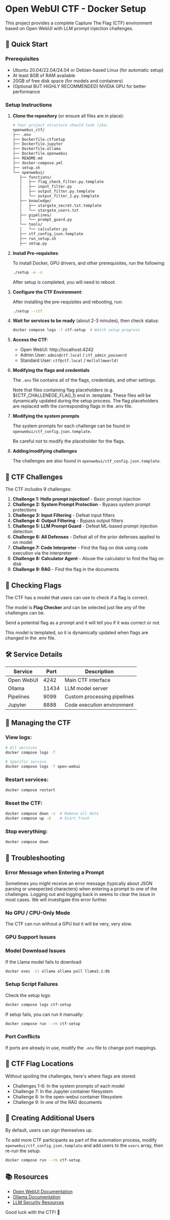 # Open WebUI CTF - Docker Setup

This project provides a complete Capture The Flag (CTF) environment based on Open WebUI with LLM prompt injection challenges.

## 🚀 Quick Start

### Prerequisites
- Ubuntu 20.04/22.04/24.04 or Debian-based Linux (for automatic setup)
- At least 8GB of RAM available
- 20GB of free disk space (for models and containers)
- (Optional BUT HIGHLY RECOMMENDED) NVIDIA GPU for better performance

### Setup Instructions

1. **Clone the repository** (or ensure all files are in place):

    ```bash
   # Your project structure should look like:
   openwebui_ctf/
   ├── .env
   ├── Dockerfile.ctfsetup
   ├── Dockerfile.jupyter
   ├── Dockerfile.ollama
   ├── Dockerfile.openwebui
   ├── README.md
   ├── docker-compose.yml
   ├── setup.sh
   └── openwebui/
       ├── functions/
       │   ├── flag_check_filter.py.template
       │   ├── input_filter.py
       │   ├── output_filter.py.template
       │   └── output_filter_2.py.template
       ├── knowledge/
       │   ├── stargate_secret.txt.template
       │   └── stargate_users.txt
       ├── pipelines/
       │   └── prompt_guard.py
       └── tools/
       │   └── calculator.py
       ├── ctf_config.json.template
       ├── run_setup.sh
       ├── setup.py

   ```

3. **Install Pre-requisites**:

   To install Docker, GPU drivers, and other prerequisites, run the following:
   ```bash
   ./setup -a -n
   ```
   After setup is completed, you will need to reboot.

4. **Configure the CTF Environment**:

   After installing the pre-requisites and rebooting, run:
   ```bash
   ./setup --ctf
   ```

5. **Wait for services to be ready** (about 2-3 minutes), then check status:

   ```bash
   docker compose logs -f ctf-setup  # Watch setup progress
   ```

7. **Access the CTF**:
   - Open WebUI: http://localhost:4242
   - Admin User: `admin@ctf.local` / `ctf_admin_password`
   - Standard User: `ctf@ctf.local` / `Hellollmworld!`

8. **Modifying the flags and credentials**

   The `.env` file contains all of the flags, credentials, and other settings.

   Note that files containing flag placeholders (e.g. ${CTF_CHALLENEGE_FLAG_1) end in .template. These files will be dynamically updated during the setup process. The flag placeholders are replaced with the corresponding flags in the .env file.

10. **Modifying the system prompts**

    The system prompts for each challenge can be found in `openwebui/ctf_config.json.template`.
   
    Be careful not to modify the placeholder for the flags.

11. **Adding/modifying challenges**

    The challenges are also found in `openwebui/ctf_config.json.template`.


## 🎯 CTF Challenges

The CTF includes 9 challenges:

1. **Challenge 1: Hello prompt injection!** - Basic prompt injection
2. **Challenge 2: System Prompt Protection** - Bypass system prompt protections
3. **Challenge 3: Input Filtering** - Defeat input filters
4. **Challenge 4: Output Filtering** - Bypass output filters
5. **Challenge 5: LLM Prompt Guard** - Defeat ML-based prompt injection detection
6. **Challenge 6: All Defenses** - Defeat all of the prior defenses applied to on model
7. **Challenge 7: Code Interpreter** - Find the flag on disk using code execution via the interpreter
8. **Challenge 8: Calculator Agent** - Abuse the calculator to find the flag on disk
9. **Challenge 9: RAG** - Find the flag in the documents


## 🚩 Checking Flags

The CTF has a model that users can use to check if a flag is correct.

The model is **Flag Checker** and can be selected just like any of the challenges can be.

Send a potential flag as a prompt and it will tell you if it was correct or not.

This model is templated, so it is dynamically updated when flags are changed in the .env file.

## 🛠️ Service Details

| Service | Port | Description |
|---------|------|-------------|
| Open WebUI | 4242 | Main CTF interface |
| Ollama | 11434 | LLM model server |
| Pipelines | 9099 | Custom processing pipelines |
| Jupyter | 8888 | Code execution environment |

## 📝 Managing the CTF

### View logs:
```bash
# All services
docker compose logs -f

# Specific service
docker compose logs -f open-webui
```

### Restart services:
```bash
docker compose restart
```

### Reset the CTF:
```bash
docker compose down -v  # Remove all data
docker compose up -d    # Start fresh
```

### Stop everything:
```bash
docker compose down
```

## 🔧 Troubleshooting

### Error Message when Entering a Prompt
Sometimes you might receive an error message (typically about JSON parsing or unexpected characters) when entering a prompt to one of the challenges. Logging out and logging back in seems to clear the issue in most cases. We will investigate this error further.

### No GPU / CPU-Only Mode
The CTF can run without a GPU but it will be very, very slow.

### GPU Support Issues

### Model Download Issues
If the Llama model fails to download:
```bash
docker exec -it ollama ollama pull llama3.1:8b
```

### Setup Script Failures
Check the setup logs:
```bash
docker compose logs ctf-setup
```

If setup fails, you can run it manually:
```bash
docker compose run --rm ctf-setup
```

### Port Conflicts
If ports are already in use, modify the `.env` file to change port mappings.

## 🏁 CTF Flag Locations

Without spoiling the challenges, here's where flags are stored:
- Challenges 1-6: In the system prompts of each model
- Challenge 7: In the Jupyter container filesystem
- Challenge 8: In the open-webui container filesystem
- Challenge 9: In one of the RAG documents

## 👥 Creating Additional Users
By default, users can sign themselves up.

To add more CTF participants as part of the automation process, modify `openwebui/ctf_config.json.template` and add users to the `users` array, then re-run the setup:
```bash
docker compose run --rm ctf-setup
```

## 📚 Resources

- [Open WebUI Documentation](https://github.com/open-webui/open-webui)
- [Ollama Documentation](https://ollama.ai/)
- [LLM Security Resources](https://github.com/llm-security)

Good luck with the CTF! 🚩
